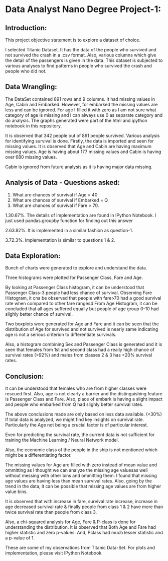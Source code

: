 # Data Analyst Nano Degree Project-1:

## Introduction:

This project objective statement is to explore a dataset of choice.

I selected Titanic Dataset. It has the data of the people who survived and not survived the crash in a .csv format. Also, various columns which give the detail of the passengers is given in the data. This dataset is subjected to various analyses to find patterns in people who survived the crash and people who did not.

## Data Wrangling:

The DataSet contained 891 rows and 9 columns. It had missing values in Age, Cabin and Embarked. However, for embarked the missing values are less and can be ignored. For age I filled it with zero as I am not sure what category of age is missing and I can always use 0 as separate category and do analysis. The graphs generated were part of the html and ipython notebook in this repository.

It is observed that 342 people out of 891 people survived. Various analysis for identifying survival is done.
Firstly, the data is imported and seen for missing values. It is observed that Age and Cabin are having maximum missing values. Age is having about 177 missing values and Cabin is having over 680 missing values.

Cabin is ignored from future analysis as it is having major data missing.

## Analysis of Data - Questions asked:
1. What are chances of survival if Age > 40
2. What are chances of survival if Embarked = Q
3. What are chances of survival if Fare > 70.

1.30.67%. The details of implementation are found in IPython Notebook. I just used pandas.groupby function for finding out this answer

2.63.82%. It is implemented in a similar fashion as question-1.

3.72.3%. Implementation is similar to questions 1 & 2.

## Data Exploration:

Bunch of charts were generated to explore and understand the data.

Three histograms were plotted for Passenger Class, Fare and Age.

By looking at Passenger Class histogram, it can be understood that Passenger Class-3 people had less chance of survival.
Observing Fare Histogram, it cna be observed that people with fare>70 had a good survival rate when compared to other fare ranges4
From Age Histogram, it can be concluded that all ages suffered equally but people of age group 0-10 had slighly better chance of survival.

Two boxplots were generated for Age and Fare and it can be seen that the distribution of Age for survived and not survived is nearly same indicating age is not a serious criterion to differentiate survivals.

Also, a histogram combining Sex and Passenger Class is generated and it is seen that females from 1st and second class had a really high chance of survival rates (>92%) and males from classes 2 & 3 has <20% survival rates.

## Conclusion:

It can be understood that females who are from higher classes were rescued first. Also, age is not clearly a barrier and the distinguishing feature is Passenger Class and Fare. Also, place of embark is having a slight impact and people who embarked from Q had slighly better survival rates.

The above conclusions made are only based on less data available. (<30%) If total data is analyzed, we might find key insights on survival rate. Particularly the Age not being a crucial factor is of particular interest. 

Even for predicting the survival rate, the current data is not sufficient for training the Machine Learning / Neural Network model.

Also, the ecenomic class of the people in the ship is not mentioned which might be a differentiating factor. 

The missing values for Age are filled with zero instead of mean value and ommitting as I thought we can analyze the missing age valuesas well without messing with other bins and ommitting them. I found that missing age values are having less than mean survival rates. Also, going by the trend in the data, it can be possible that missing age values are from higher value bins.

It is observed that with increase in fare, survival rate increase, increase in age decreased survival rate & finally
people from class 1 & 2 have more than twice survival rate than people from class 3.

Also, a chi-squared analysis for Age, Fare & P-class is done for understanding the distribution. It is observed that Both Age and Fare had higher statistic and zero p-values. And, Pclass had much lesser statistic and a p-value of 1.

These are some of my observations from Titanic Data-Set. For plots and implementation, please visit IPython Notebook.
